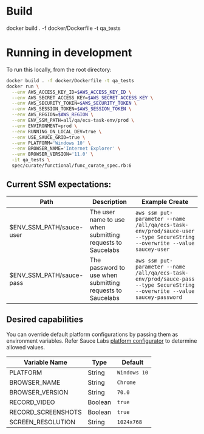 # Build
docker build . -f docker/Dockerfile -t qa_tests

# Running in development
To run this locally, from the root directory:
```bash
docker build . -f docker/Dockerfile -t qa_tests
docker run \
  --env AWS_ACCESS_KEY_ID=$AWS_ACCESS_KEY_ID \
  --env AWS_SECRET_ACCESS_KEY=$AWS_SECRET_ACCESS_KEY \
  --env AWS_SECURITY_TOKEN=$AWS_SECURITY_TOKEN \
  --env AWS_SESSION_TOKEN=$AWS_SESSION_TOKEN \
  --env AWS_REGION=$AWS_REGION \
  --env ENV_SSM_PATH=all/qa/ecs-task-env/prod \
  --env ENVIRONMENT=prod \
  --env RUNNING_ON_LOCAL_DEV=true \
  --env USE_SAUCE_GRID=true \
  --env PLATFORM='Windows 10' \
  --env BROWSER_NAME='Internet Explorer' \
  --env BROWSER_VERSION='11.0' \
  -it qa_tests \
  spec/curate/functional/func_curate_spec.rb:6
```

## Current SSM expectations:

| Path | Description | Example Create |
|----|-----------|------ |
| $ENV_SSM_PATH/sauce-user | The user name to use when submitting requests to Saucelabs | ```aws ssm put-parameter --name /all/qa/ecs-task-env/prod/sauce-user --type SecureString --overwrite --value saucey-user``` |
| $ENV_SSM_PATH/sauce-pass | The password to use when submitting requests to Saucelabs | ```aws ssm put-parameter --name /all/qa/ecs-task-env/prod/sauce-pass --type SecureString --overwrite --value saucey-password``` |

## Desired capabilities
You can override default platform configurations by passing them as environment variables. Refer Sauce Labs [platform configurator](https://wiki.saucelabs.com/display/DOCS/Platform+Configurator#/) to determine allowed values.

| Variable Name      | Type  | Default |
|--------------------|-------|---------|
| PLATFORM           |String | `Windows 10` |
| BROWSER_NAME       |String | `Chrome`     |
| BROWSER_VERSION    |String | `70.0` |
| RECORD_VIDEO       |Boolean| `true` |
| RECORD_SCREENSHOTS |Boolean| `true` |
| SCREEN_RESOLUTION  |String |`1024x768` |
